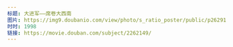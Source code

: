 ```yaml
---
标题: 大进军——席卷大西南
图片: https://img9.doubanio.com/view/photo/s_ratio_poster/public/p2629195996.jpg
时时: 1998
链接: https://movie.douban.com/subject/2262149/
---
```


